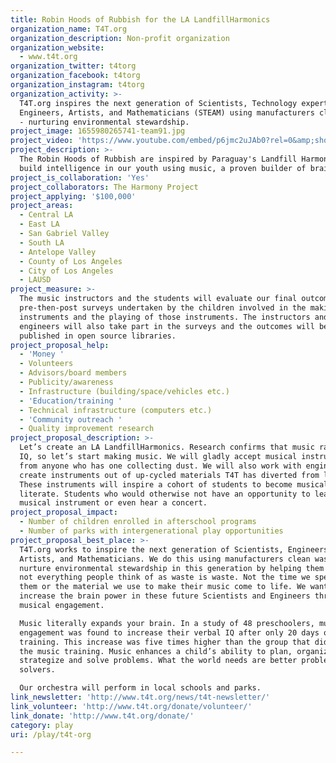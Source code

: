 ```yaml
---
title: Robin Hoods of Rubbish for the LA LandfillHarmonics
organization_name: T4T.org
organization_description: Non-profit organization
organization_website:
  - www.t4t.org
organization_twitter: t4torg
organization_facebook: t4torg
organization_instagram: t4torg
organization_activity: >-
  T4T.org inspires the next generation of Scientists, Technology experts,
  Engineers, Artists, and Mathematicians (STEAM) using manufacturers clean waste
  - nurturing environmental stewardship.
project_image: 1655980265741-team91.jpg
project_video: 'https://www.youtube.com/embed/p6jmc2uJAb0?rel=0&amp;showinfo=0'
project_description: >-
  The Robin Hoods of Rubbish are inspired by Paraguay's Landfill Harmonics to
  build intelligence in our youth using music, a proven builder of brainpower!
project_is_collaboration: 'Yes'
project_collaborators: The Harmony Project
project_applying: '$100,000'
project_areas:
  - Central LA
  - East LA
  - San Gabriel Valley
  - South LA
  - Antelope Valley
  - County of Los Angeles
  - City of Los Angeles
  - LAUSD
project_measure: >-
  The music instructors and the students will evaluate our final outcome through
  pre-then-post surveys undertaken by the children involved in the making of
  instruments and the playing of those instruments. The instructors and
  engineers will also take part in the surveys and the outcomes will be
  published in open source libraries.
project_proposal_help:
  - 'Money '
  - Volunteers
  - Advisors/board members
  - Publicity/awareness
  - Infrastructure (building/space/vehicles etc.)
  - 'Education/training '
  - Technical infrastructure (computers etc.)
  - 'Community outreach '
  - Quality improvement research
project_proposal_description: >-
  Let’s create an LA LandfillHarmonics. Research confirms that music raises your
  IQ, so let’s start making music. We will gladly accept musical instruments
  from anyone who has one collecting dust. We will also work with engineers to
  create instruments out of up-cycled materials T4T has diverted from landfill.
  These instruments will inspire a cohort of students to become musically
  literate. Students who would otherwise not have an opportunity to learn a
  musical instrument or even hear a concert.
project_proposal_impact:
  - Number of children enrolled in afterschool programs
  - Number of parks with intergenerational play opportunities
project_proposal_best_place: >-
  T4T.org works to inspire the next generation of Scientists, Engineers,
  Artists, and Mathematicians. We do this using manufacturers clean waste. We
  nurture environmental stewardship in this generation by helping them see that
  not everything people think of as waste is waste. Not the time we spend on
  them or the material we use to make their music come to life. We want to
  increase the brain power in these future Scientists and Engineers through
  musical engagement. 

  Music literally expands your brain. In a study of 48 preschoolers, musical
  engagement was found to increase their verbal IQ after only 20 days of music
  training. This increase was five times higher than the group that didn’t have
  the music training. Music enhances a child’s ability to plan, organize,
  strategize and solve problems. What the world needs are better problem
  solvers. 

  Our orchestra will perform in local schools and parks.
link_newsletter: 'http://www.t4t.org/news/t4t-newsletter/'
link_volunteer: 'http://www.t4t.org/donate/volunteer/'
link_donate: 'http://www.t4t.org/donate/'
category: play
uri: /play/t4t-org

---
```

